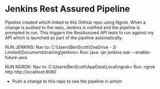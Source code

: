 <h1>Jenkins Rest Assured Pipeline</h1>  

Pipeline created which linked to this GitHub repo using Ngrok. When a change is pushed to the repo, Jenkins is notified and the pipeline is prompted to run. 
This triggers the RestAssured API tests to run against my API which is launched as part of the pipeline automatically. 

RUN JENKINS: 
Nav to: C:\Users\BenScott\OneDrive - 2i Limited\Documents\training\jenkins>
Run: java -jar jenkins.war --enable-future-java

RUN NGROK: 
Nav to: C:\Users\BenScott\AppData\Local\ngrok> 
Run: ngrok http http://localhost:8080

* Push a change to this repo to see the pipeline in action

